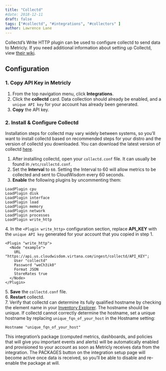 ```yaml
---
title: "Collectd"
#date: 2018-12-11
draft: false
tags: ["#collectd", "#integrations", "#collectors" ]
author: Lawrence Lane
---
```


Collectd’s Write HTTP plugin can be used to configure collectd to send data to Metricly. If you need additional information about setting up Collectd, view [their wiki](https://collectd.org/wiki/index.php/First_steps).

## Configuration

### 1. Copy API Key in Metricly

1. From the top navigation menu, click **Integrations**.
2. Click the **collectd** card. Data collection should already be enabled, and a `unique API key` for your account has already been generated.
3. **Copy** the API key.

### 2. Install & Configure Collectd
Installation steps for collectd may vary widely between systems, so you’ll want to install collectd based on recommended steps for your distro and the version of collectd you downloaded. You can download the latest version of collectd [here](https://collectd.org/download.shtml).

1. After installing collectd, open your `collectd.conf` file. It can usually be found in `/etc/collectd.conf`.
2. Set the **Interval** to `60`. Setting the Interval to 60 will allow metrics to be collected and sent to CloudWisdom every 60 seconds.
3. **Enable** the following plugins by uncommenting them:

```
LoadPlugin cpu
LoadPlugin disk
LoadPlugin interface
LoadPlugin load
LoadPlugin memory
LoadPlugin network
LoadPlugin processes
LoadPlugin write_http
```
4\.  In the `<Plugin write_http>` configuration section, replace **API_KEY** with the `unique API key` generated for your account that you copied in step 1.

```
<Plugin "write_http">
  <Node "example">
    URL "https://api.us.cloudwisdom.virtana.com/ingest/collectd/API_KEY";
    User "collectd"
    Password "weCh3ik0"
    Format JSON
    StoreRates true
  </Node>
</Plugin>
```
5\. **Save** the `collectd.conf` file.  
6. **Restart** collectd.  
7. Verify that collectd can determine its fully qualified hostname by checking the element name in your [Inventory Explorer][1]. The hostname should be unique. If collectd cannot correctly determine the hostname, set a unique hostname by replacing `unique_fqn_of_your_host` in the Hostname setting:

```
Hostname "unique_fqn_of_your_host"
```

This integration’s package (computed metrics, dashboards, and policies that will give you important events and alerts) will be automatically enabled and provisioned to your account as soon as Metricly receives data from the integration. The PACKAGES button on the integration setup page will become active once data is received, so you’ll be able to disable and re-enable the package at will.

[1]: /capacity-monitoring/inventory
